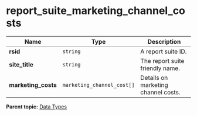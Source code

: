 # report_suite_marketing_channel_costs

|Name|Type|Description|
|----|----|-----------|
| **rsid** | `string` | A report suite ID. |
| **site_title** | `string` | The report suite friendly name. |
| **marketing_costs** | `marketing_channel_cost[]` | Details on marketing channel costs. |

**Parent topic:** [Data Types](../data_types/c_datatypes.md)

